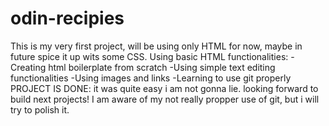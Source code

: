 # odin-recipies
This is my very first project, will be using only HTML for now, maybe in future spice it up wits some CSS.
Using basic HTML functionalities:
-Creating html boilerplate from scratch
-Using simple text editing functionalities
-Using images and links
-Learning to use git properly
PROJECT IS DONE:
it was quite easy i am not gonna lie. looking forward to build next projects!
I am aware of my not really propper use of git, but i will try to polish it.
